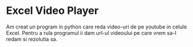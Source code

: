 # **Excel Video Player**

Am creat un program in python care reda video-uri de pe youtube in celule Excel. Pentru a rula programul ii dam url-ul videoului pe care vrem sa-l redam si rezolutia sa.